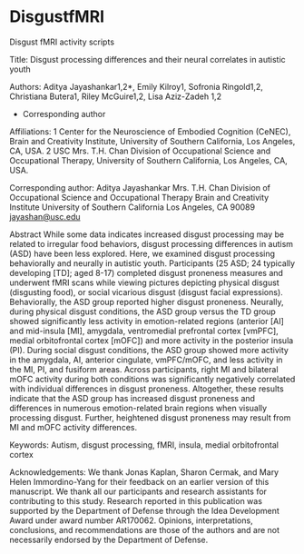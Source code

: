 # DisgustfMRI
Disgust fMRI activity scripts

Title: Disgust processing differences and their neural correlates in autistic youth

Authors: Aditya Jayashankar1,2*, Emily Kilroy1, Sofronia Ringold1,2, Christiana Butera1, Riley McGuire1,2, Lisa Aziz-Zadeh 1,2
* Corresponding author

Affiliations: 1 Center for the Neuroscience of Embodied Cognition (CeNEC), Brain and Creativity Institute, University of Southern California, Los Angeles, CA, USA. 2 USC Mrs. T.H. Chan Division of Occupational Science and Occupational Therapy, University of Southern California, Los Angeles, CA, USA.

Corresponding author:
Aditya Jayashankar
Mrs. T.H. Chan Division of Occupational Science and Occupational Therapy
Brain and Creativity Institute
University of Southern California
Los Angeles, CA 90089
jayashan@usc.edu


Abstract
While some data indicates increased disgust processing may be related to irregular food behaviors, disgust processing differences in autism (ASD) have been less explored. Here, we examined disgust processing behaviorally and neurally in autistic youth. Participants (25 ASD; 24 typically developing [TD]; aged 8-17) completed disgust proneness measures and underwent fMRI scans while viewing pictures depicting physical disgust (disgusting food), or social vicarious disgust (disgust facial expressions). Behaviorally, the ASD group reported higher disgust proneness. Neurally, during physical disgust conditions, the ASD group versus the TD group showed significantly less activity in emotion-related regions (anterior [AI] and mid-insula [MI], amygdala, ventromedial prefrontal cortex [vmPFC], medial orbitofrontal cortex [mOFC]) and more activity in the posterior insula (PI). During social disgust conditions, the ASD group showed more activity in the amygdala, AI, anterior cingulate, vmPFC/mOFC, and less activity in the MI, PI, and fusiform areas. Across participants, right MI and bilateral mOFC activity during both conditions was significantly negatively correlated with individual differences in disgust proneness. Altogether, these results indicate that the ASD group has increased disgust proneness and differences in numerous emotion-related brain regions when visually processing disgust. Further, heightened disgust proneness may result from MI and mOFC activity differences. 

Keywords: Autism, disgust processing, fMRI, insula, medial orbitofrontal cortex


Acknowledgements: We thank Jonas Kaplan, Sharon Cermak, and Mary Helen Immordino-Yang for their feedback on an earlier version of this manuscript. We thank all our participants and research assistants for contributing to this study. Research reported in this publication was supported by the Department of Defense through the Idea Development Award under award number AR170062. Opinions, interpretations, conclusions, and recommendations are those of the authors and are not necessarily endorsed by the Department of Defense.
